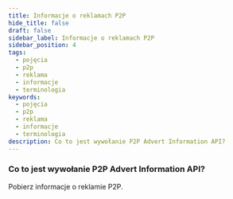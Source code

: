 ```yaml
---
title: Informacje o reklamach P2P
hide_title: false
draft: false
sidebar_label: Informacje o reklamach P2P
sidebar_position: 4
tags:
  - pojęcia
  - p2p
  - reklama
  - informacje
  - terminologia
keywords:
  - pojęcia
  - p2p
  - reklama
  - informacje
  - terminologia
description: Co to jest wywołanie P2P Advert Information API?
---
```


### Co to jest wywołanie P2P Advert Information API?

Pobierz informacje o reklamie P2P.
